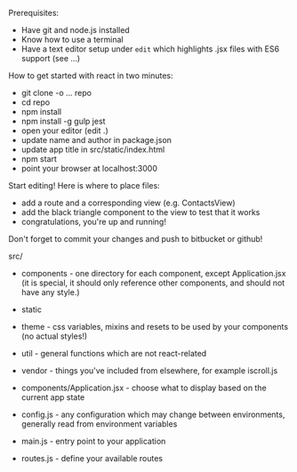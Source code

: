 Prerequisites:

- Have git and node.js installed
- Know how to use a terminal
- Have a text editor setup under `edit` which highlights .jsx files with ES6 support (see ...)

How to get started with react in two minutes:

- git clone -o ... repo
- cd repo
- npm install
- npm install -g gulp jest
- open your editor (edit .)
- update name and author in package.json
- update app title in src/static/index.html
- npm start
- point your browser at localhost:3000

Start editing! Here is where to place files:

- add a route and a corresponding view (e.g. ContactsView)
- add the black triangle component to the view to test that it works
- congratulations, you're up and running!

Don't forget to commit your changes and push to bitbucket or github!

src/
- components - one directory for each component, except Application.jsx (it is special, it should only reference other components, and should not have any style.)
- static
- theme - css variables, mixins and resets to be used by your components (no actual styles!)
- util   - general functions which are not react-related
- vendor - things you've included from elsewhere, for example iscroll.js

- components/Application.jsx - choose what to display based on the current app state
- config.js - any configuration which may change between environments, generally read from environment variables
- main.js - entry point to your application
- routes.js - define your available routes
